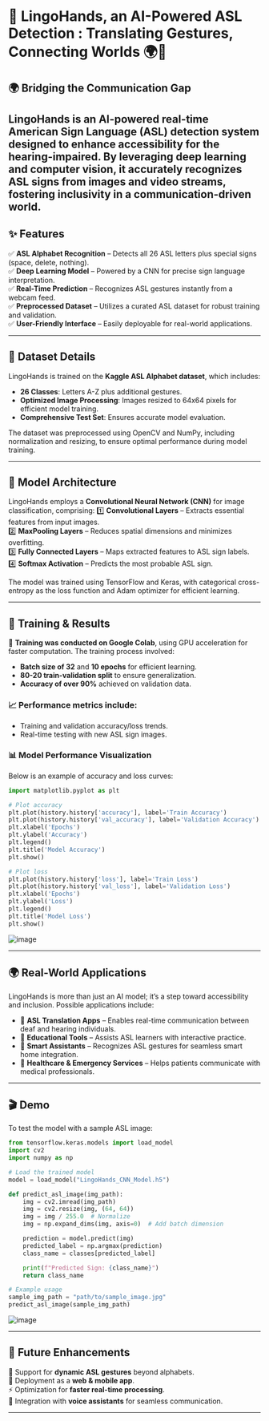 # 🤟 LingoHands, an AI-Powered ASL Detection : Translating Gestures, Connecting Worlds 🌍🤝

## 🌍 Bridging the Communication Gap
LingoHands is an AI-powered real-time American Sign Language (ASL) detection system designed to enhance accessibility for the hearing-impaired. By leveraging deep learning and computer vision, it accurately recognizes ASL signs from images and video streams, fostering inclusivity in a communication-driven world.
---
## ✨ Features
✅ **ASL Alphabet Recognition** – Detects all 26 ASL letters plus special signs (space, delete, nothing).  
✅ **Deep Learning Model** – Powered by a CNN for precise sign language interpretation.  
✅ **Real-Time Prediction** – Recognizes ASL gestures instantly from a webcam feed.  
✅ **Preprocessed Dataset** – Utilizes a curated ASL dataset for robust training and validation.  
✅ **User-Friendly Interface** – Easily deployable for real-world applications.  

---
## 📂 Dataset Details
LingoHands is trained on the **Kaggle ASL Alphabet dataset**, which includes:
- **26 Classes**: Letters A-Z plus additional gestures.
- **Optimized Image Processing**: Images resized to 64x64 pixels for efficient model training.
- **Comprehensive Test Set**: Ensures accurate model evaluation.

The dataset was preprocessed using OpenCV and NumPy, including normalization and resizing, to ensure optimal performance during model training.

---
## 🧠 Model Architecture
LingoHands employs a **Convolutional Neural Network (CNN)** for image classification, comprising:
1️⃣ **Convolutional Layers** – Extracts essential features from input images.  
2️⃣ **MaxPooling Layers** – Reduces spatial dimensions and minimizes overfitting.  
3️⃣ **Fully Connected Layers** – Maps extracted features to ASL sign labels.  
4️⃣ **Softmax Activation** – Predicts the most probable ASL sign.  

The model was trained using TensorFlow and Keras, with categorical cross-entropy as the loss function and Adam optimizer for efficient learning.

---
## 🎯 Training & Results
🚀 **Training was conducted on Google Colab**, using GPU acceleration for faster computation. The training process involved:
- **Batch size of 32** and **10 epochs** for efficient learning.
- **80-20 train-validation split** to ensure generalization.
- **Accuracy of over 90%** achieved on validation data.

### 📈 Performance metrics include:
- Training and validation accuracy/loss trends.
- Real-time testing with new ASL sign images.

### 📊 Model Performance Visualization
Below is an example of accuracy and loss curves:

```python
import matplotlib.pyplot as plt

# Plot accuracy
plt.plot(history.history['accuracy'], label='Train Accuracy')
plt.plot(history.history['val_accuracy'], label='Validation Accuracy')
plt.xlabel('Epochs')
plt.ylabel('Accuracy')
plt.legend()
plt.title('Model Accuracy')
plt.show()

# Plot loss
plt.plot(history.history['loss'], label='Train Loss')
plt.plot(history.history['val_loss'], label='Validation Loss')
plt.xlabel('Epochs')
plt.ylabel('Loss')
plt.legend()
plt.title('Model Loss')
plt.show()
```
![image](https://github.com/user-attachments/assets/b7a35b04-f042-4d75-a671-0fe38b6d6ba8)

---
## 🌍 Real-World Applications
LingoHands is more than just an AI model; it’s a step toward accessibility and inclusion. Possible applications include:
- 🔹 **ASL Translation Apps** – Enables real-time communication between deaf and hearing individuals.
- 🔹 **Educational Tools** – Assists ASL learners with interactive practice.
- 🔹 **Smart Assistants** – Recognizes ASL gestures for seamless smart home integration.
- 🔹 **Healthcare & Emergency Services** – Helps patients communicate with medical professionals.

---
## 🎬 Demo
To test the model with a sample ASL image:
```python
from tensorflow.keras.models import load_model
import cv2
import numpy as np

# Load the trained model
model = load_model("LingoHands_CNN_Model.h5")

def predict_asl_image(img_path):
    img = cv2.imread(img_path)
    img = cv2.resize(img, (64, 64))
    img = img / 255.0  # Normalize
    img = np.expand_dims(img, axis=0)  # Add batch dimension

    prediction = model.predict(img)
    predicted_label = np.argmax(prediction)
    class_name = classes[predicted_label]

    print(f"Predicted Sign: {class_name}")
    return class_name

# Example usage
sample_img_path = "path/to/sample_image.jpg"
predict_asl_image(sample_img_path)
```
![image](https://github.com/user-attachments/assets/7a4cfe9a-d320-4312-bda0-5baa7c89017c)

---
## 🔮 Future Enhancements
🚀 Support for **dynamic ASL gestures** beyond alphabets.  
📲 Deployment as a **web & mobile app**.  
⚡ Optimization for **faster real-time processing**.  
🤖 Integration with **voice assistants** for seamless communication.  

---
